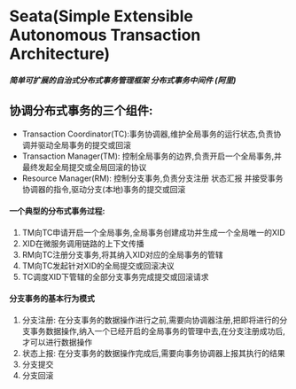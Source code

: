 # Seata(Simple Extensible Autonomous Transaction Architecture) 
##### 简单可扩展的自治式分布式事务管理框架 分布式事务中间件 (阿里)
## 协调分布式事务的三个组件:
* Transaction Coordinator(TC):事务协调器,维护全局事务的运行状态,负责协调并驱动全局事务的提交或回滚
* Transaction Manager(TM): 控制全局事务的边界,负责开启一个全局事务,并最终发起全局提交或全局回滚的协议
* Resource Manager(RM): 控制分支事务,负责分支注册 状态汇报 并接受事务协调器的指令,驱动分支(本地)事务的提交或回滚


#### 一个典型的分布式事务过程:
1. TM向TC申请开启一个全局事务,全局事务创建成功并生成一个全局唯一的XID
2. XID在微服务调用链路的上下文传播
3. RM向TC注册分支事务,将其纳入XID对应的全局事务的管辖
4. TM向TC发起针对XID的全局提交或回滚决议
5. TC调度XID下管辖的全部分支事务完成提交或回滚请求


#### 分支事务的基本行为模式
1. 分支注册: 在分支事务的数据操作进行之前,需要向协调器注册,把即将进行的分支事务数据操作,纳入一个已经开启的全局事务的管理中去,在分支注册成功后,才可以进行数据操作
2. 状态上报: 在分支事务的数据操作完成后,需要向事务协调器上报其执行的结果
3. 分支提交
4. 分支回滚









